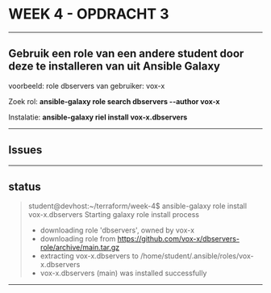 # WEEK 4 - OPDRACHT 3
----

## Gebruik een role van een andere student door deze te installeren van uit Ansible Galaxy

voorbeeld: role dbservers van gebruiker: vox-x

Zoek rol: __ansible-galaxy role search dbservers --author vox-x__

Instalatie: __ansible-galaxy riel install vox-x.dbservers__

----
## Issues

----
## status
>student@devhost:~/terraform/week-4$ ansible-galaxy role install vox-x.dbservers
>Starting galaxy role install process
>- downloading role 'dbservers', owned by vox-x
>- downloading role from https://github.com/vox-x/dbservers-role/archive/main.tar.gz
>- extracting vox-x.dbservers to /home/student/.ansible/roles/vox-x.dbservers
>- vox-x.dbservers (main) was installed successfully

----